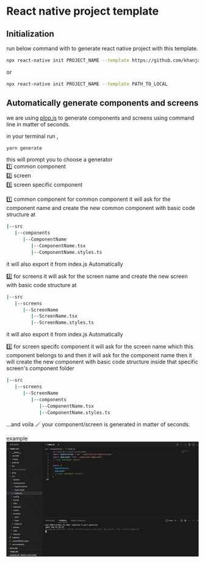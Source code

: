 
# React native project template

## Initialization

run below command with to generate react native project with this template.

```bash
npx react-native init PROJECT_NAME --template https://github.com/khanjandobariya/react-native-template
```
or
```bash
npx react-native init PROJECT_NAME --template PATH_TO_LOCAL
```

## Automatically generate components and screens

we are using [plop.js](https://plopjs.com/) to generate components and screens using command line in matter of seconds.

in your terminal run ,
```bash
yarn generate
```
this will prompt you to choose a generator  
1️⃣ common component\
2️⃣ screen\
3️⃣ screen specific component 


1️⃣ common component for common component it will ask for the component name and create the new common component with basic code structure at
```bash
|--src
   |--components
      |--ComponentName
         |--ComponentName.tsx
         |--ComponentName.styles.ts
```
it will also export it from index.js Automatically

2️⃣ for screens it will ask for the screen name and create the new screen with basic code structure at    
```bash
|--src
   |--screens
      |--ScreenName
         |--ScreenName.tsx
         |--ScreenName.styles.ts
```
it will also export it from index.js Automatically

3️⃣ for screen specifc component it will ask for the screen name which this component belongs to and then it will ask for the component name then it will create the new component with basic code structure inside that specific screen's component folder   
```bash
|--src
   |--screens
      |--ScreenName
         |--components
            |--ComponentName.tsx
            |--ComponentName.styles.ts
```

...and voila 🪄 your component/screen is generated in matter of seconds.

example
![Example gif](https://github.com/khanjandobariya/react-native-template/blob/main/shots/plopExample.gif)